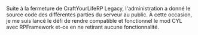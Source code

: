 Suite à la fermeture de CraftYourLifeRP Legacy, l'administration a donné le source code des différentes parties du serveur au public.
À cette occasion, je me suis lancé le défi de rendre compatible et fonctionnel le mod CYL avec RPFramework et-ce en ne retirant aucune fonctionnalité.
